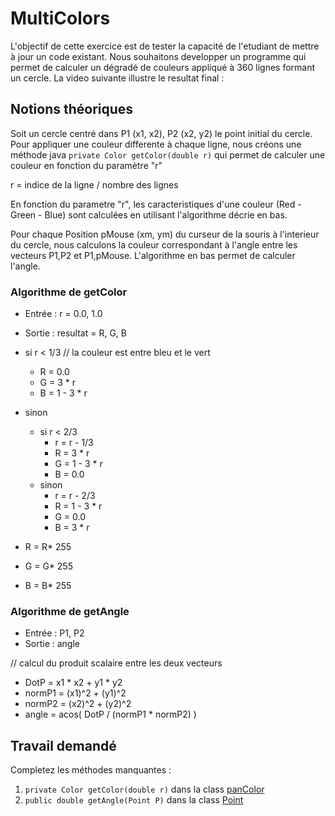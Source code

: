 # MultiColors
L'objectif de cette exercice est de tester la capacité de l'etudiant de mettre à jour un code existant.
Nous souhaitons developper un programme qui permet de calculer un dégradé de couleurs appliqué à 360 lignes formant un cercle.
La video suivante illustre le resultat final :


## Notions théoriques

Soit un cercle centré dans P1 (x1, x2), P2 (x2, y2) le point initial du cercle.
Pour appliquer une couleur differente à chaque ligne, nous créons une méthode java ```private Color getColor(double r)``` qui permet
de calculer une couleur en fonction du paramètre "r"

r = indice de la ligne / nombre des lignes

En fonction du parametre "r", les caracteristiques d'une couleur (Red - Green - Blue) sont calculées en utilisant l'algorithme décrie en bas.

Pour chaque Position pMouse (xm, ym) du curseur de la souris à l'interieur du cercle, nous calculons la couleur correspondant à l'angle entre les vecteurs P1,P2 et P1,pMouse.
L'algorithme en bas permet de calculer l'angle.

### Algorithme de getColor

- Entrée : r = 0.0, 1.0
- Sortie : resultat = R, G, B

- si r < 1/3 // la couleur est entre bleu et le vert
    - R = 0.0
    - G = 3 * r
    - B = 1 - 3 * r
- sinon
    - si r < 2/3
        - r = r - 1/3
        - R = 3 * r
        - G = 1 - 3 * r
        - B = 0.0
    - sinon
        - r = r - 2/3
        - R = 1 - 3 * r
        - G = 0.0
        - B = 3 * r
- R = R* 255
- G = G* 255
- B = B* 255

### Algorithme de getAngle

- Entrée : P1, P2
- Sortie : angle

// calcul du produit scalaire entre les deux vecteurs
- DotP = x1 * x2 + y1 * y2
- normP1 = (x1)^2 + (y1)^2
- normP2 = (x2)^2 + (y2)^2
- angle =  acos( DotP / (normP1 * normP2) )

## Travail demandé
Completez les méthodes manquantes :
  1.  ```private Color getColor(double r)``` dans la class [panColor](MultiColors/src/winColors/panColor.java)
  2.  ```public double getAngle(Point P)``` dans la class [Point](MultiColors/src/winColors/Point.java)
